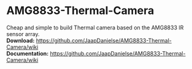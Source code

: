 # AMG8833-Thermal-Camera
Cheap and simple to build Thermal camera based on the AMG8833 IR sensor array.<br>
**Download:** https://github.com/JaapDanielse/AMG8833-Thermal-Camera/wiki<br>
**Documentation:** https://github.com/JaapDanielse/AMG8833-Thermal-Camera/wiki<br>
